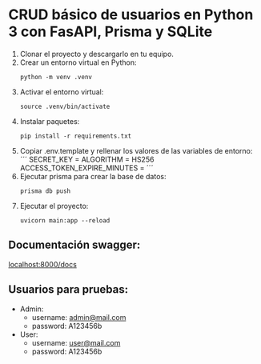 # CRUD básico de usuarios en Python 3 con FasAPI, Prisma y SQLite

1. Clonar el proyecto y descargarlo en tu equipo.
2. Crear un entorno virtual en Python:
   ```
   python -m venv .venv
   ```
3. Activar el entorno virtual:
   ```
   source .venv/bin/activate
   ```
4. Instalar paquetes:
   ```
   pip install -r requirements.txt
   ```
5. Copiar .env.template y rellenar los valores de las variables de entorno:
   ´´´
   SECRET_KEY = 
   ALGORITHM = HS256
   ACCESS_TOKEN_EXPIRE_MINUTES = 
   ´´´
6. Ejecutar prisma para crear la base de datos:
   ```
   prisma db push
   ```
7. Ejecutar el proyecto:
   ```
   uvicorn main:app --reload
   ````

## Documentación swagger:

[localhost:8000/docs](http://localhost:8000/docs)

## Usuarios para pruebas:

- Admin:
  - username: admin@mail.com
  - password: A123456b
- User:
  - username: user@mail.com
  - password: A123456b
